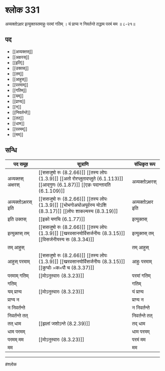 # श्लोक 331

अव्यक्तोऽक्षर इत्युक्तस्तमाहुः परमां गतिम् ।
यं प्राप्य न निवर्तन्ते तद्धाम परमं मम ॥ ८-२१॥


## पद 

- [[अव्यक्तस्]]
- [[अक्षरस्]]
- [[इति]]
- [[उक्तस्]]
- [[तम्]]
- [[आहुस्]]
- [[परमाम्]]
- [[गतिम्]]
- [[यम्]]
- [[प्राप्य]]
- [[न]]
- [[निवर्तन्ते]]
- [[तत्]]
- [[धाम]]
- [[परमम्]]
- [[मम]]

## सन्धि

| पद समूह | सूत्राणि | संधिकृत रूप |
| ----- | ----- | ----- |
| अव्यक्तस् अक्षरस् |  [[ससजुषो रुः (8.2.66)]] [[तस्य लोपः (1.3.9)]] [[अतो रोरप्लुतादप्लुते (6.1.113)]] [[आद्गुणः (6.1.87)]] [[एङः पदान्तादति (6.1.109)]] | अव्यक्तोऽक्षरस् |
| अव्यक्तोऽक्षरस् इति |  [[ससजुषो रुः (8.2.66)]] [[तस्य लोपः (1.3.9)]] [[भोभगोअघोअपूर्वस्य योऽशि (8.3.17)]] [[लोपः शाकल्यस्य (8.3.19)]] | अव्यक्तोऽक्षर इति |
| इति उक्तस् |  [[इको यणचि (6.1.77)]] | इत्युक्तस् |
| इत्युक्तस् तम् |  [[ससजुषो रुः (8.2.66)]] [[तस्य लोपः (1.3.9)]] [[खरवसानयोर्विसर्जनीयः (8.3.15)]] [[विसर्जनीयस्य सः (8.3.34)]] | इत्युक्तस् तम् |
| तम् आहुस् |  | तम् आहुस् |
| आहुस् परमाम् |  [[ससजुषो रुः (8.2.66)]] [[तस्य लोपः (1.3.9)]] [[खरवसानयोर्विसर्जनीयः (8.3.15)]] [[कुप्वोः ≍क≍पौ च (8.3.37)]] | आहुः परमाम् |
| परमाम् गतिम् |  [[मोऽनुस्वारः (8.3.23)]] | परमां गतिम् |
| गतिम् |  | गतिम् |
| यम् प्राप्य |  [[मोऽनुस्वारः (8.3.23)]] | यं प्राप्य |
| प्राप्य न |  | प्राप्य न |
| न निवर्तन्ते |  | न निवर्तन्ते |
| निवर्तन्ते तत् |  | निवर्तन्ते तत् |
| तत् धाम |  [[झलां जशोऽन्ते (8.2.39)]] | तद् धाम |
| धाम परमम् |  | धाम परमम् |
| परमम् मम |  [[मोऽनुस्वारः (8.3.23)]] | परमं मम |
| मम |  | मम |


---

#श्लोक